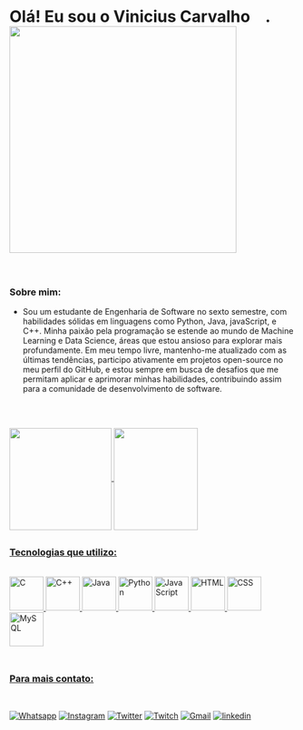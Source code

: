 ##

# Olá! Eu sou o Vinicius Carvalho‎‎  ‎ ‎ ‎ .‎  <img align="center" width="400px" src="https://media.giphy.com/media/jNtqCYb1hsA9bk9blg/giphy.gif" />

<br/>

### Sobre mim:
- Sou um estudante de Engenharia de Software no sexto semestre, com habilidades sólidas em linguagens como Python, Java, javaScript, e C++. Minha paixão pela programação se estende ao mundo de Machine Learning e Data Science, áreas que estou ansioso para explorar mais profundamente. Em meu tempo livre, mantenho-me atualizado com as últimas tendências, participo ativamente em projetos open-source no meu perfil do GitHub, e estou sempre em busca de desafios que me permitam aplicar e aprimorar minhas habilidades, contribuindo assim para a comunidade de desenvolvimento de software.

<br/>
  
##
  
  <a href="https://github.com/carvalhovini">
  <img height="180em"   align="center" src="https://github-readme-stats.vercel.app/api?username=carvalhovini&show_icons=true&theme=react&include_all_commits=true&count_private=true"/>
  
  <img align="center" width="148" height="180" src="https://media1.tenor.com/images/68e8337fb4eb7e40645d832c64762a8b/tenor.gif?itemid=19443613">
</div>

##
 
### Tecnologias que utilizo:

<div>
<div style="display: inline_block"><br/>
    <img aling="center" alt="C" heigth="30" width="60" src="https://cdn.jsdelivr.net/gh/devicons/devicon/icons/c/c-original.svg" />
    <img aling="center" alt="C++" heigth="30" width="60" src="https://cdn.jsdelivr.net/gh/devicons/devicon/icons/cplusplus/cplusplus-original.svg" />  
    <img aling="center" alt="Java" heigth="30" width="60" src="https://cdn.jsdelivr.net/gh/devicons/devicon/icons/java/java-original-wordmark.svg" />  
    <img aling="center" alt="Python" heigth="30" width="60" src="https://cdn.jsdelivr.net/gh/devicons/devicon/icons/python/python-original.svg" /> 
    <img aling="center" alt="JavaScript" heigth="30" width="60" src="https://cdn.jsdelivr.net/gh/devicons/devicon/icons/javascript/javascript-original.svg" /> 
    <img aling="center" alt="HTML" heigth="30" width="60" src="https://cdn.jsdelivr.net/gh/devicons/devicon/icons/html5/html5-original.svg" /> 
    <img aling="center" alt="CSS" heigth="30" width="60" src="https://cdn.jsdelivr.net/gh/devicons/devicon/icons/css3/css3-original.svg" /> 
    <img aling="center" alt="MySQL" heigth="30" width="60" src="https://cdn.jsdelivr.net/gh/devicons/devicon/icons/mysql/mysql-original-wordmark.svg" /> 
  
</div><br/>

##
  
### Para mais contato:

<br/>

[![Whatsapp](https://img.shields.io/badge/WhatsApp-25D366?style=for-the-badge&logo=whatsapp&logoColor=white)](https://contate.me/httpswwwlinkedincominvinicius-carvalho-silva-a602a91b9)
[![Instagram](https://img.shields.io/badge/Instagram-E4405F?style=for-the-badge&logo=instagram&logoColor=white)](https://www.instagram.com/carvalho_.vini/)
[![Twitter](https://img.shields.io/badge/Twitter-1DA1F2?style=for-the-badge&logo=twitter&logoColor=white)](https://twitter.com/caraalhovini)
[![Twitch](https://img.shields.io/badge/Twitch-9146FF?style=for-the-badge&logo=twitch&logoColor=white)](https://www.twitch.tv/caralhovini)
[![Gmail](https://img.shields.io/badge/Gmail-D14836?style=for-the-badge&logo=gmail&logoColor=white)](mailto:carvalhovini2002@gmail.com) 
[![linkedin](https://img.shields.io/badge/LinkedIn-0077B5?style=for-the-badge&logo=linkedin&logoColor=white)](https://www.linkedin.com/in/vinicius-carvalho-silva-a602a91b9/)
